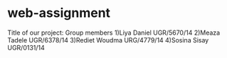 # web-assignment
Title of our project:
Group members
1)Liya Daniel UGR/5670/14
2)Meaza Tadele  UGR/6378/14
3)Rediet Woudma URG/4779/14
4)Sosina Sisay UGR/0131/14
